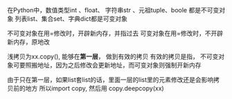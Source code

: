 在Python中，数值类型int 、float、 字符串str 、元祖tuple、boole 都是不可变对象
列表list、集合set、字典dict都是可变对象

不可变对象在用=修改时，开辟新内存，并指过去
可变对象在用=修改时，不开辟新内存，原地改

浅拷贝为xx.copy(), 能够在**第一层**， 做到有效的拷贝
有效的拷贝是指， 不可变对象可要照搬地址，因为之后修改会更新地址，而可变对象则强制开新内存

由于只在第一层，如果list套list的话，里面一层的list里的元素修改还是会影响拷贝前的地方
所以import copy, 然后用 copy.deepcopy(xx)